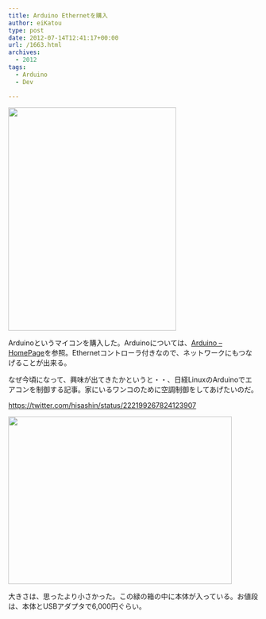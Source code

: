 ```yaml
---
title: Arduino Ethernetを購入
author: eiKatou
type: post
date: 2012-07-14T12:41:17+00:00
url: /1663.html
archives:
  - 2012
tags:
  - Arduino
  - Dev

---
```

[<img src="http://eikatou.net/blog/wp-content/uploads/2012/07/20120714b.jpg" alt="" title="20120714b" width="338" height="450" class="alignnone size-full wp-image-1666" srcset="/uploads/2012/07/20120714b.jpg 338w, /uploads/2012/07/20120714b-225x300.jpg 225w" sizes="(max-width: 338px) 100vw, 338px" />][1]
  
Arduinoというマイコンを購入した。Arduinoについては、[Arduino &#8211; HomePage][2]を参照。Ethernetコントローラ付きなので、ネットワークにもつなげることが出来る。

<!--more-->

なぜ今頃になって、興味が出てきたかというと・・、日経LinuxのArduinoでエアコンを制御する記事。家にいるワンコのために空調制御をしてあげたいのだ。
  
https://twitter.com/hisashin/status/222199267824123907 

[<img src="http://eikatou.net/blog/wp-content/uploads/2012/07/20120714a.jpg" alt="" title="20120714a" width="450" height="338" class="alignnone size-full wp-image-1667" srcset="/uploads/2012/07/20120714a.jpg 450w, /uploads/2012/07/20120714a-300x225.jpg 300w, /uploads/2012/07/20120714a-399x300.jpg 399w" sizes="(max-width: 450px) 100vw, 450px" />][3]
  
大きさは、思ったより小さかった。この緑の箱の中に本体が入っている。お値段は、本体とUSBアダプタで6,000円ぐらい。

 [1]: http://eikatou.net/blog/wp-content/uploads/2012/07/20120714b.jpg
 [2]: http://www.arduino.cc/
 [3]: http://eikatou.net/blog/wp-content/uploads/2012/07/20120714a.jpg
